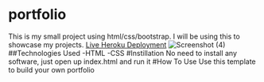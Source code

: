 # portfolio
This is my small project using html/css/bootstrap. I will be using this to showcase my projects. 
[Live Heroku Deployment](https://portfolio1-josemarciel.herokuapp.com/)
![Screenshot (4)](https://user-images.githubusercontent.com/90433935/138803116-6be59834-8d91-408c-a9e0-b0f0970f360b.png)
##Technologies Used 
-HTML
-CSS
#Instillation
No need to install any software, just open up index.html and run it
#How To Use
Use this template to build your own portfolio

